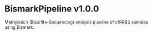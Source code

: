 # BismarkPipeline v1.0.0
Methylation (Bisulfite-Sequencing) analysis pipeline of cfRRBS samples using Bismark.